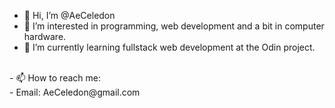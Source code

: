 - 👋 Hi, I’m @AeCeledon
- 👀 I’m interested in programming, web development and a bit in computer hardware.
- 🌱 I’m currently learning fullstack web development at the Odin project.
<br>
- 📫 How to reach me: <br>
- Email: AeCeledon@gmail.com

<!---
AeCeledon/AeCeledon is a ✨ special ✨ repository because its `README.md` (this file) appears on your GitHub profile.
You can click the Preview link to take a look at your changes.
--->
